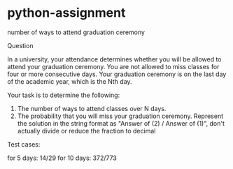 # python-assignment
number of ways to attend graduation ceremony

Question

In a university, your attendance determines whether you will be allowed to attend your graduation ceremony. 
You are not allowed to miss classes for four or more consecutive days. 
Your graduation ceremony is on the last day of the academic year, which is the Nth day.

Your task is to determine the following:

1. The number of ways to attend classes over N days.
2. The probability that you will miss your graduation ceremony.
Represent the solution in the string format as "Answer of (2) / Answer of (1)", don't actually divide or reduce the fraction to decimal

Test cases:

for 5 days: 14/29
for 10 days: 372/773


